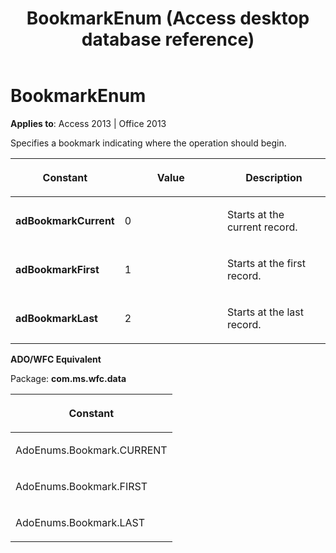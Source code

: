 ﻿---
title: BookmarkEnum (Access desktop database reference)
TOCTitle: BookmarkEnum
ms:assetid: 75cf5edd-bcb6-ab61-8703-73775cce91de
ms:mtpsurl: https://msdn.microsoft.com/library/JJ249482(v=office.15)
ms:contentKeyID: 48545681
ms.date: 09/18/2015
mtps_version: v=office.15
---

# BookmarkEnum


**Applies to**: Access 2013 | Office 2013

Specifies a bookmark indicating where the operation should begin.

<table>
<colgroup>
<col style="width: 33%" />
<col style="width: 33%" />
<col style="width: 33%" />
</colgroup>
<thead>
<tr class="header">
<th><p>Constant</p></th>
<th><p>Value</p></th>
<th><p>Description</p></th>
</tr>
</thead>
<tbody>
<tr class="odd">
<td><p><strong>adBookmarkCurrent</strong></p></td>
<td><p>0</p></td>
<td><p>Starts at the current record.</p></td>
</tr>
<tr class="even">
<td><p><strong>adBookmarkFirst</strong></p></td>
<td><p>1</p></td>
<td><p>Starts at the first record.</p></td>
</tr>
<tr class="odd">
<td><p><strong>adBookmarkLast</strong></p></td>
<td><p>2</p></td>
<td><p>Starts at the last record.</p></td>
</tr>
</tbody>
</table>


**ADO/WFC Equivalent**

Package: **com.ms.wfc.data**

<table>
<colgroup>
<col style="width: 100%" />
</colgroup>
<thead>
<tr class="header">
<th><p>Constant</p></th>
</tr>
</thead>
<tbody>
<tr class="odd">
<td><p>AdoEnums.Bookmark.CURRENT</p></td>
</tr>
<tr class="even">
<td><p>AdoEnums.Bookmark.FIRST</p></td>
</tr>
<tr class="odd">
<td><p>AdoEnums.Bookmark.LAST</p></td>
</tr>
</tbody>
</table>

